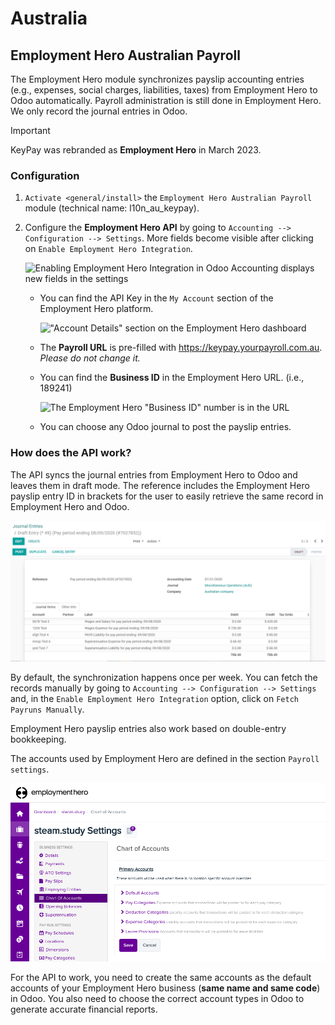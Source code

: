 # Australia

## Employment Hero Australian Payroll

The Employment Hero module synchronizes payslip accounting entries
(e.g., expenses, social charges, liabilities, taxes) from Employment
Hero to Odoo automatically. Payroll administration is still done in
Employment Hero. We only record the journal entries in Odoo.

> [!IMPORTANT]
> KeyPay was rebranded as **Employment Hero** in March 2023.

### Configuration

1.  `Activate <general/install>` the
    `Employment Hero Australian Payroll` module (technical name:
    <span class="title-ref">l10n_au_keypay</span>).

2.  Configure the **Employment Hero API** by going to
    `Accounting --> Configuration -->
    Settings`. More fields become visible after clicking on
    `Enable Employment Hero
    Integration`.

    ![Enabling Employment Hero Integration in Odoo Accounting displays new fields in the
    settings](australia/employment-hero-integration.png)

    - You can find the API Key in the `My Account` section of the
      Employment Hero platform.

      !["Account Details" section on the Employment Hero dashboard](australia/employment-hero-myaccount.png)

    - The **Payroll URL** is pre-filled with
      <span class="title-ref">https://keypay.yourpayroll.com.au</span>.
      *Please do not change it.*

    - You can find the **Business ID** in the Employment Hero URL.
      (i.e., <span class="title-ref">189241</span>)

      ![The Employment Hero "Business ID" number is in the URL](australia/employment-hero-business-id.png)

    - You can choose any Odoo journal to post the payslip entries.

### How does the API work?

The API syncs the journal entries from Employment Hero to Odoo and
leaves them in draft mode. The reference includes the Employment Hero
payslip entry ID in brackets for the user to easily retrieve the same
record in Employment Hero and Odoo.

![Example of a Employment Hero Journal Entry in Odoo Accounting (Australia)](australia/employment-hero-journal-entry.png)

By default, the synchronization happens once per week. You can fetch the
records manually by going to `Accounting --> Configuration --> Settings`
and, in the `Enable
Employment Hero Integration` option, click on `Fetch Payruns Manually`.

Employment Hero payslip entries also work based on double-entry
bookkeeping.

The accounts used by Employment Hero are defined in the section
`Payroll settings`.

![Chart of Accounts menu in Employment Hero](australia/employment-hero-chart-of-accounts.png)

For the API to work, you need to create the same accounts as the default
accounts of your Employment Hero business (**same name and same code**)
in Odoo. You also need to choose the correct account types in Odoo to
generate accurate financial reports.
